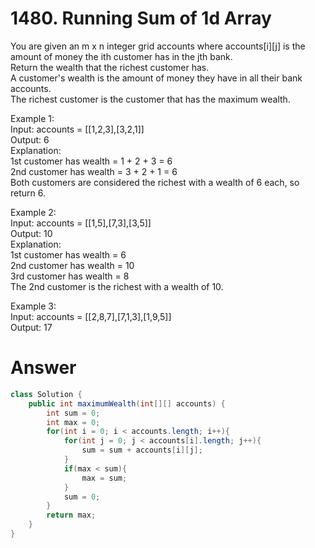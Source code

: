 # 1480. Running Sum of 1d Array
   
You are given an m x n integer grid accounts where accounts[i][j] is the amount of money the i​​​​​​​​​​​th​​​​ customer has in the j​​​​​​​​​​​th​​​​ bank.   
Return the wealth that the richest customer has.   
A customer's wealth is the amount of money they have in all their bank accounts.   
The richest customer is the customer that has the maximum wealth.   
   
Example 1:   
Input: accounts = [[1,2,3],[3,2,1]]   
Output: 6   
Explanation:   
1st customer has wealth = 1 + 2 + 3 = 6   
2nd customer has wealth = 3 + 2 + 1 = 6   
Both customers are considered the richest with a wealth of 6 each, so return 6.   
   
Example 2:   
Input: accounts = [[1,5],[7,3],[3,5]]   
Output: 10   
Explanation:    
1st customer has wealth = 6   
2nd customer has wealth = 10   
3rd customer has wealth = 8   
The 2nd customer is the richest with a wealth of 10.   
   
Example 3:   
Input: accounts = [[2,8,7],[7,1,3],[1,9,5]]   
Output: 17   
   
# Answer
```java
class Solution {
    public int maximumWealth(int[][] accounts) {
        int sum = 0;
        int max = 0;
        for(int i = 0; i < accounts.length; i++){
            for(int j = 0; j < accounts[i].length; j++){
                sum = sum + accounts[i][j];
            }
            if(max < sum){
                max = sum;
            }
            sum = 0;
        }
        return max;
    }
}
```

